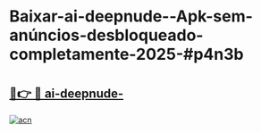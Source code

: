 # Baixar-ai-deepnude--Apk-sem-anúncios-desbloqueado-completamente-2025-#p4n3b

# <h2><a href="https://ainizakaria.my?title=ai-deepnude-&ref=24M">🔗👉 🔴 ai-deepnude-</a></h2>

[![acn](https://github.com/user-attachments/assets/0f9c940e-d8b0-45ae-aac7-cd30a18b3e1c)](https://ainizakaria.my?title=ai-deepnude-&ref=24M)

